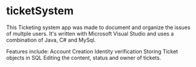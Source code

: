 # ticketSystem
This Ticketing system app was made to document and organize the issues of multple users. 
It's written with Microsoft Visual Studio and uses a combination of Java, C# and MySql.  

Features include:
Account Creation
Identity verification
Storing Ticket objects in SQL
Editing the content, status and owner of tickets.
